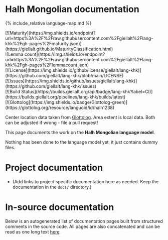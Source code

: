 # Halh Mongolian documentation

<div class="twocolumn map" markdown="1">

{% include_relative language-map.md %}

<div class="badges" markdown="1">
[![Maturity](https://img.shields.io/endpoint?url=https%3A%2F%2Fraw.githubusercontent.com%2Fgiellalt%2Flang-khk%2Fgh-pages%2Fmaturity.json)](https://giellalt.github.io/MaturityClassification.html) <br/>
![Lemma count](https://img.shields.io/endpoint?url=https%3A%2F%2Fraw.githubusercontent.com%2Fgiellalt%2Flang-khk%2Fgh-pages%2Flemmacount.json) <br/>
[![License](https://img.shields.io/github/license/giellalt/lang-khk)](https://github.com/giellalt/lang-khk/blob/main/LICENSE) <br/>
[![Issues](https://img.shields.io/github/issues/giellalt/lang-khk)](https://github.com/giellalt/lang-khk/issues) <br/>
[![Build Status](https://builds.giellalt.org/api/badge/lang-khk?label=CI)](https://builds.giellalt.org/pipelines/lang-khk/builds/latest) <br/>
[![Glottolog](https://img.shields.io/badge/Glottolog-green)](https://glottolog.org/resource/languoid/id/halh1238)
</div>

Center location data taken from [Glottolog](https://glottolog.org/). Area extent is local data. Both can be adjusted if wrong - file a pull request!

</div>

This page documents the work on the **Halh Mongolian language model**. 

Nothing has been done to the language model yet, it just contains dummy files.

# Project documentation

* (Add links to project specific documentation here as needed. Keep the documentation in the `docs/` directory.)

# In-source documentation

Below is an autogenerated list of documentation pages built from structured comments in the source code. All pages are also concatenated and can be read as one long text [here](khk.md).
